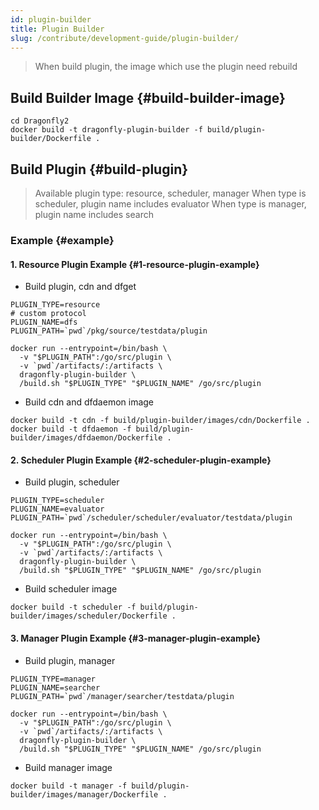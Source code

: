 ```yaml
---
id: plugin-builder
title: Plugin Builder
slug: /contribute/development-guide/plugin-builder/
---
```


> When build plugin, the image which use the plugin need rebuild

## Build Builder Image {#build-builder-image}

```shell
cd Dragonfly2
docker build -t dragonfly-plugin-builder -f build/plugin-builder/Dockerfile .
```

## Build Plugin {#build-plugin}

> Available plugin type: resource, scheduler, manager
> When type is scheduler, plugin name includes evaluator
> When type is manager, plugin name includes search

### Example {#example}

#### 1. Resource Plugin Example {#1-resource-plugin-example}

- Build plugin, cdn and dfget

```shell
PLUGIN_TYPE=resource
# custom protocol
PLUGIN_NAME=dfs
PLUGIN_PATH=`pwd`/pkg/source/testdata/plugin

docker run --entrypoint=/bin/bash \
  -v "$PLUGIN_PATH":/go/src/plugin \
  -v `pwd`/artifacts/:/artifacts \
  dragonfly-plugin-builder \
  /build.sh "$PLUGIN_TYPE" "$PLUGIN_NAME" /go/src/plugin
```

- Build cdn and dfdaemon image

```shell
docker build -t cdn -f build/plugin-builder/images/cdn/Dockerfile .
docker build -t dfdaemon -f build/plugin-builder/images/dfdaemon/Dockerfile .
```

#### 2. Scheduler Plugin Example {#2-scheduler-plugin-example}

- Build plugin, scheduler

```shell
PLUGIN_TYPE=scheduler
PLUGIN_NAME=evaluator
PLUGIN_PATH=`pwd`/scheduler/scheduler/evaluator/testdata/plugin

docker run --entrypoint=/bin/bash \
  -v "$PLUGIN_PATH":/go/src/plugin \
  -v `pwd`/artifacts/:/artifacts \
  dragonfly-plugin-builder \
  /build.sh "$PLUGIN_TYPE" "$PLUGIN_NAME" /go/src/plugin
```

- Build scheduler image

```shell
docker build -t scheduler -f build/plugin-builder/images/scheduler/Dockerfile .
```

#### 3. Manager Plugin Example {#3-manager-plugin-example}

- Build plugin, manager

```shell
PLUGIN_TYPE=manager
PLUGIN_NAME=searcher
PLUGIN_PATH=`pwd`/manager/searcher/testdata/plugin

docker run --entrypoint=/bin/bash \
  -v "$PLUGIN_PATH":/go/src/plugin \
  -v `pwd`/artifacts/:/artifacts \
  dragonfly-plugin-builder \
  /build.sh "$PLUGIN_TYPE" "$PLUGIN_NAME" /go/src/plugin
```

- Build manager image

```shell
docker build -t manager -f build/plugin-builder/images/manager/Dockerfile .
```
